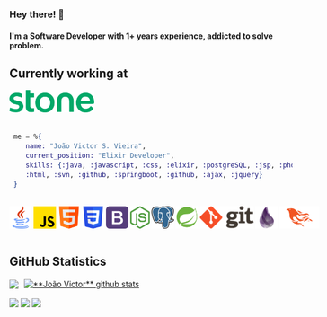 ### Hey there! 👋

#### I'm a Software Developer with 1+ years experience, addicted to solve problem.

 <h2 text-align="center">Currently working at</h2>    
 <a href="https://www.stone.com.br/">
<img  height="40" src="images/stone.png">
</a>
<br>
<br>

<div style="max-width:800px;">

```elixir
 me = %{
    name: "João Victor S. Vieira",
    current_position: "Elixir Developer",
    skills: {:java, :javascript, :css, :elixir, :postgreSQL, :jsp, :phoenix, :bootstrap,
    :html, :svn, :github, :springboot, :github, :ajax, :jquery}
 }

```

</div>

<br>
<div style="display:flex; flex-direction:row;">
<img height="40" src="images/java.png">
<img style="margin-left:3px;" height="40" src="images/javascript.png">
<img style="margin-left:3px;" height="40" src="images/html.png">
<img style="margin-left:3px;" height="40" src="./images/css.png">
<img style="margin-left:3px;" height="40" src="./images/bootstrap.png">
<img style="margin-left:3px;" height="40" src="./images/nodejs.png">
<img style="margin-left:3px;" height="40" src="./images/postgresql.png">
<img style="margin-left:3px;" height="40" src="./images/spring-boot.png">
<img style="margin-left:3px;" height="40" src="./images/git.png">
<img style="margin-left:3px;" height="40" src="./images/elixir.png">
<img style="margin-left:3px;" height="40" src="./images/phoenix.png">
</div>
<br>

## **GitHub Statistics**

<div style="display:flex; flex-direction:row; margin-top:15px;">
<a href="https://github.com/jovi47">
  <img align="center" src="https://github-readme-stats.vercel.app/api/top-langs/?username=jovi47&theme=dracula&hide_langs_below=1" />
</a>

<a style="margin-left: 10px;" href="https://github.com/jovi47">
 <img align="center" src="https://github-readme-stats.vercel.app/api?username=jovi47&show_icons=true&theme=dracula&line_height=27" alt="**João Victor** github stats"/>
</a>
</div>
<br>
<div>
  <a href="https://instagram.com/joaov_47" target="_blank"><img src="https://img.shields.io/badge/-Instagram-%23E4405F?style=for-the-badge&logo=instagram&logoColor=white" target="_blank"></a>
  <a href = "mailto:jovi47profissional@gmai.com"><img src="https://img.shields.io/badge/Gmail-D14836?style=for-the-badge&logo=gmail&logoColor=white" target="_blank"></a>
  <a href="https://www.linkedin.com/in/jovi47" target="_blank"><img src="https://img.shields.io/badge/-LinkedIn-%230077B5?style=for-the-badge&logo=linkedin&logoColor=white" target="_blank"></a>   
</div>
